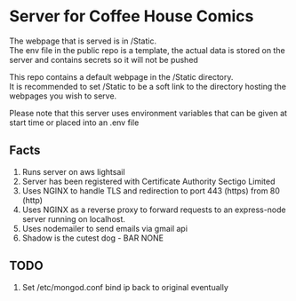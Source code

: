 # Server for Coffee House Comics

The webpage that is served is in /Static.  
The env file in the public repo is a template, the actual data is stored on the server and contains secrets so it will not be pushed    

This repo contains a default webpage in the /Static directory.  
It is recommended to set /Static to be a soft link to the directory hosting the webpages you wish to serve.    

Please note that this server uses environment variables that can be given at start time or placed into an .env file

## Facts
1. Runs server on aws lightsail
2. Server has been registered with Certificate Authority Sectigo Limited
3. Uses NGINX to handle TLS and redirection to port 443 (https) from 80 (http)
4. Uses NGINX as a reverse proxy to forward requests to an express-node server running on localhost.
5. Uses nodemailer to send emails via gmail api
6. Shadow is the cutest dog - BAR NONE

## TODO
1. Set /etc/mongod.conf bind ip back to original eventually